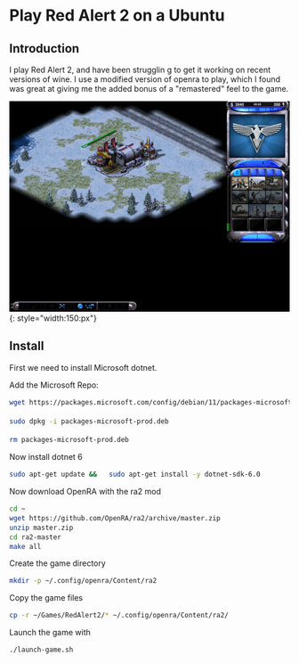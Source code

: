 # Play Red Alert 2 on a Ubuntu

## Introduction

I play Red Alert 2, and have been strugglin g to get it working on recent versions of wine. I use a modified version of openra to play, which I found was great at giving me the added bonus of a "remastered" feel to the game.

![image](./img/ra2_ubuntu.png){: style="width:150:px"}

## Install

First we need to install Microsoft dotnet.

Add the Microsoft Repo:
```bash
wget https://packages.microsoft.com/config/debian/11/packages-microsoft-prod.deb -O packages-microsoft-prod.deb

sudo dpkg -i packages-microsoft-prod.deb

rm packages-microsoft-prod.deb

```

Now install dotnet 6

```bash
sudo apt-get update &&   sudo apt-get install -y dotnet-sdk-6.0
```

Now download OpenRA with the ra2 mod

```bash
cd ~
wget https://github.com/OpenRA/ra2/archive/master.zip
unzip master.zip
cd ra2-master
make all
```

Create the game directory

```bash
mkdir -p ~/.config/openra/Content/ra2
```

Copy the game files

```bash
cp -r ~/Games/RedAlert2/* ~/.config/openra/Content/ra2/
```

Launch the game with

```bash
./launch-game.sh
```


